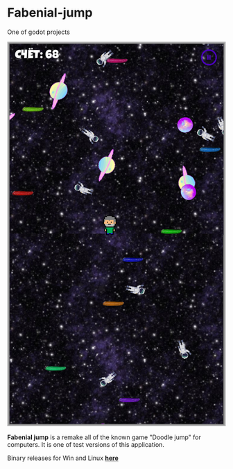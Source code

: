 # Fabenial-jump
One of godot projects

![screenshot of sample](https://github.com/Allespro/Fabenial-jump/blob/master/Pictures/Preview.png)

**Fabenial jump** is a remake all of the known game "Doodle jump" for computers.
It is one of test versions of this application.

Binary releases for Win and Linux **[here](https://github.com/Allespro/Fabenial-jump/releases)**
